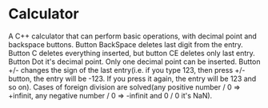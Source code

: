 # Calculator
A C++ calculator that can perform basic operations, with decimal point and backspace buttons.
Button BackSpace deletes last digit from the entry.
Button C deletes everything inserted, but button CE deletes only last entry.
Button Dot it's decimal point. Only one decimal point can be inserted.
Button +/- changes the sign of the last entry(i.e. if you type 123, then press +/- button, the entry will be -123. If you press it again, the entry will be 123 and so on).
Cases of foreign division are solved(any positive number / 0 => +infinit, any negative number / 0 => -infinit and 0 / 0 it's NaN).
